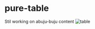# pure-table
Stil working on abuju-buju content
![table](https://user-images.githubusercontent.com/44953808/120901133-ae0a0c00-c641-11eb-90cc-7615d37b3f2f.PNG)

